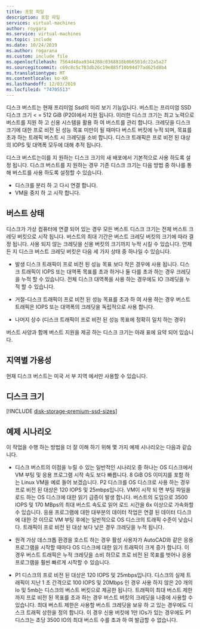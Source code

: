 ```yaml
---
title: 포함 파일
description: 포함 파일
services: virtual-machines
author: roygara
ms.service: virtual-machines
ms.topic: include
ms.date: 10/24/2019
ms.author: rogarana
ms.custom: include file
ms.openlocfilehash: 7564d40aa9344288c0368818b0b6501dc22a5a27
ms.sourcegitcommit: c69c8c5c783db26c19e885f10b94d77ad625d8b4
ms.translationtype: MT
ms.contentlocale: ko-KR
ms.lasthandoff: 12/03/2019
ms.locfileid: "74705513"
---
```

디스크 버스트는 현재 프리미엄 Ssd의 미리 보기 기능입니다. 버스트는 프리미엄 SSD 디스크 크기 < = 512 GiB (P20)에서 지원 됩니다. 이러한 디스크 크기는 최고 노력으로 버스트를 지원 하 고 신용 시스템을 활용 하 여 버스트를 관리 합니다. 크레딧을 디스크 크기에 대한 프로 비전 된 성능 목표 미만이 될 때마다 버스트 버킷에 누적 되며, 목표를 초과 하는 트래픽 버스트 시 크레딧을 소비 합니다. 디스크 트래픽은 프로 비전 된 대상의 IOPS 및 대역폭 모두에 대해 추적 됩니다.

디스크 버스트는이를 지 원하는 디스크 크기의 새 배포에서 기본적으로 사용 하도록 설정 됩니다. 디스크 버스트를 지 원하는 경우 기존 디스크 크기는 다음 방법 중 하나를 통해 버스트를 사용 하도록 설정할 수 있습니다.

- 디스크를 분리 하 고 다시 연결 합니다.
- VM을 중지 하 고 시작 합니다.

## <a name="burst-states"></a>버스트 상태

디스크가 가상 컴퓨터에 연결 되어 있는 경우 모든 버스트 디스크 크기는 전체 버스트 크레딧 버킷으로 시작 됩니다. 버스트의 최대 기간은 버스트 크레딧 버킷의 크기에 따라 결정 됩니다. 사용 되지 않는 크레딧을 신용 버킷의 크기까지 누적 시킬 수 있습니다. 언제 든 지 디스크 버스트 크레딧 버킷은 다음 세 가지 상태 중 하나일 수 있습니다. 

- 발생 디스크 트래픽이 프로 비전 된 성능 목표 보다 작은 경우에 사용 됩니다. 디스크 트래픽이 IOPS 또는 대역폭 목표를 초과 하거나 둘 다를 초과 하는 경우 크레딧을 누적 할 수 있습니다. 전체 디스크 대역폭을 사용 하는 경우에도 IO 크레딧을 누적 할 수 있습니다.  

- 거절-디스크 트래픽이 프로 비전 된 성능 목표를 초과 하 여 사용 하는 경우 버스트 트래픽은 IOPS 또는 대역폭의 크레딧을 독립적으로 사용 합니다. 

- 나머지 상수 (디스크 트래픽이 프로 비전 된 성능 목표에 정확히 일치 하는 경우) 

버스트 사양과 함께 버스트 지원을 제공 하는 디스크 크기는 아래 표에 요약 되어 있습니다.

## <a name="regional-availability"></a>지역별 가용성

현재 디스크 버스트는 미국 서 부 지역 에서만 사용할 수 있습니다.

## <a name="disk-sizes"></a>디스크 크기

[!INCLUDE [disk-storage-premium-ssd-sizes](disk-storage-premium-ssd-sizes.md)]

## <a name="example-scenarios"></a>예제 시나리오

이 작업을 수행 하는 방법을 더 잘 이해 하기 위해 몇 가지 예제 시나리오는 다음과 같습니다.

- 디스크 버스트의 이점을 누릴 수 있는 일반적인 시나리오 중 하나는 OS 디스크에서 VM 부팅 및 응용 프로그램 시작 속도 보다 빠릅니다. 8 GiB OS 이미지를 포함 하는 Linux VM을 예로 들어 보겠습니다. P2 디스크를 OS 디스크로 사용 하는 경우 프로 비전 된 대상은 120 IOPS 및 25mbps입니다. VM이 시작 되 면 부팅 파일을 로드 하는 OS 디스크에 대한 읽기 급증이 발생 합니다. 버스트의 도입으로 3500 IOPS 및 170 MBps의 최대 버스트 속도로 읽어 로드 시간을 6x 이상으로 가속화할 수 있습니다. 응용 프로그램에 대한 대부분의 데이터 작업은 연결 된 데이터 디스크에 대한 것 이므로 VM 부팅 후에는 일반적으로 OS 디스크의 트래픽 수준이 낮습니다. 트래픽이 프로 비전 된 대상 보다 낮은 경우 크레딧을 누적 됩니다.

- 원격 가상 데스크톱 환경을 호스트 하는 경우 활성 사용자가 AutoCAD와 같은 응용 프로그램을 시작할 때마다 OS 디스크에 대한 읽기 트래픽이 크게 증가 합니다. 이 경우 버스트 트래픽은 누적 크레딧을 소비 하므로 프로 비전 된 목표를 벗어나 응용 프로그램을 훨씬 빠르게 시작할 수 있습니다.

- P1 디스크의 프로 비전 된 대상은 120 IOPS 및 25mbps입니다. 디스크의 실제 트래픽이 지난 1 초 간격으로 100 IOPS 및 20Mbps 인 경우 사용 하지 않은 20 개의 Io 및 5mb는 디스크의 버스트 버킷으로 제공한 됩니다. 트래픽이 최대 버스트 제한까지 프로 비전 된 목표를 초과 하는 경우 버스트 버킷의 크레딧을 나중에 사용할 수 있습니다. 최대 버스트 제한은 사용할 버스트 크레딧을 보유 하 고 있는 경우에도 디스크 트래픽 상한을 정의 합니다. 이 경우 신용 버킷에 1만 IOs가 있는 경우에도 P1 디스크는 초당 3500 IO의 최대 버스트 수를 초과 하 여 발급할 수 없습니다.  
